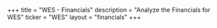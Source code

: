 +++
title = "WES - Financials"
description = "Analyze the Financials for WES"
ticker = "WES"
layout = "financials"
+++

